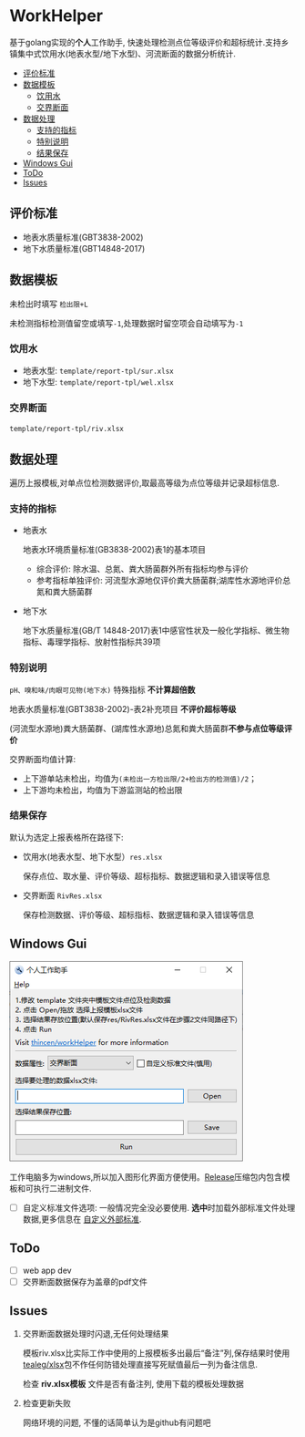 # WorkHelper

基于golang实现的**个人**工作助手, 快速处理检测点位等级评价和超标统计.支持乡镇集中式饮用水(地表水型/地下水型)、河流断面的数据分析统计.

  - [评价标准](#评价标准)
  - [数据模板](#数据模板)
    - [饮用水](#饮用水)
    - [交界断面](#交界断面)
  - [数据处理](#数据处理)
    - [支持的指标](#支持的指标)
    - [特别说明](#特别说明)
    - [结果保存](#结果保存)
  - [Windows Gui](#windows-gui)
  - [ToDo](#todo)
  - [Issues](#Issues)

## 评价标准

+ 地表水质量标准(GBT3838-2002)
+ 地下水质量标准(GBT14848-2017)

## 数据模板

未检出时填写 `检出限+L`

未检测指标检测值留空或填写`-1`,处理数据时留空项会自动填写为`-1`

### 饮用水

+ 地表水型: `template/report-tpl/sur.xlsx`
+ 地下水型: `template/report-tpl/wel.xlsx`

### 交界断面

`template/report-tpl/riv.xlsx`

## 数据处理

遍历上报模板,对单点位检测数据评价,取最高等级为点位等级并记录超标信息.  

### 支持的指标

- 地表水

    地表水环境质量标准(GB3838-2002)表1的基本项目

  - 综合评价: 除水温、总氮、粪大肠菌群外所有指标均参与评价
  - 参考指标单独评价: 河流型水源地仅评价粪大肠菌群;湖库性水源地评价总氮和粪大肠菌群

- 地下水
  
    地下水质量标准(GB/T 14848-2017)表1中感官性状及一般化学指标、微生物指标、毒理学指标、放射性指标共39项

### 特别说明

`pH、嗅和味/肉眼可见物(地下水)` 特殊指标 **不计算超倍数**

地表水质量标准(GBT3838-2002)-表2补充项目 **不评价超标等级**  

(河流型水源地)粪大肠菌群、(湖库性水源地)总氮和粪大肠菌群**不参与点位等级评价**

交界断面均值计算:

- 上下游单站未检出，均值为`(未检出一方检出限/2+检出方的检测值)/2`；
- 上下游均未检出，均值为下游监测站的检出限

### 结果保存

默认为选定上报表格所在路径下:

- 饮用水(地表水型、地下水型）`res.xlsx`

    保存点位、取水量、评价等级、超标指标、数据逻辑和录入错误等信息

- 交界断面 `RivRes.xlsx`

    保存检测数据、评价等级、超标指标、数据逻辑和录入错误等信息

## Windows Gui

![img](./img/ui.png)

工作电脑多为windows,所以加入图形化界面方便使用。[Release](https://github.com/thincen/workHelper/releases)压缩包内包含模板和可执行二进制文件.

- [ ] 自定义标准文件选项: 一般情况完全没必要使用. **选中**时加载外部标准文件处理数据,更多信息在 [自定义外部标准](./core/README.md).

## ToDo

- [ ] web app dev
- [ ] 交界断面数据保存为盖章的pdf文件

## Issues

1. 交界断面数据处理时闪退,无任何处理结果
  
   模板riv.xlsx比实际工作中使用的上报模板多出最后“备注”列,保存结果时使用[tealeg/xlsx](github.com/tealeg/xlsx)包不作任何防错处理直接写死赋值最后一列为备注信息.
  
   检查 **riv.xlsx模板** 文件是否有备注列, 使用下载的模板处理数据
2. 检查更新失败
  
   网络环境的问题, 不懂的话简单认为是github有问题吧
  